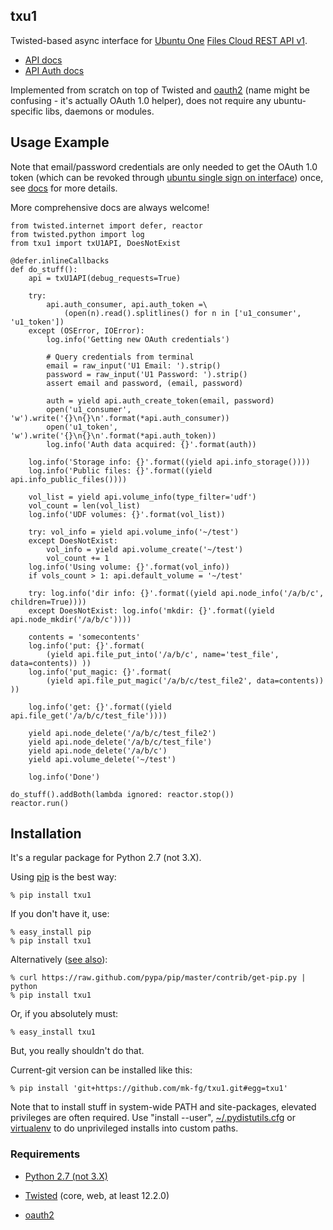 txu1
----------------------------------------

Twisted-based async interface for [Ubuntu One](https://one.ubuntu.com) [Files
Cloud REST API v1](https://one.ubuntu.com/developer/files/store_files/cloud).

 * [API docs](https://one.ubuntu.com/developer/files/store_files/cloud)
 * [API Auth docs](https://one.ubuntu.com/developer/account_admin/auth/index)

Implemented from scratch on top of Twisted and
[oauth2](https://pypi.python.org/pypi/oauth2/) (name might be confusing - it's
actually OAuth 1.0 helper), does not require any ubuntu-specific libs, daemons
or modules.



Usage Example
----------------------------------------

Note that email/password credentials are only needed to get the OAuth 1.0 token
(which can be revoked through [ubuntu single sign on
interface](https://login.ubuntu.com/+applications)) once, see
[docs](https://one.ubuntu.com/developer/account_admin/auth/otherplatforms) for
more details.

More comprehensive docs are always welcome!

	from twisted.internet import defer, reactor
	from twisted.python import log
	from txu1 import txU1API, DoesNotExist

	@defer.inlineCallbacks
	def do_stuff():
		api = txU1API(debug_requests=True)

		try:
			api.auth_consumer, api.auth_token =\
				(open(n).read().splitlines() for n in ['u1_consumer', 'u1_token'])
		except (OSError, IOError):
			log.info('Getting new OAuth credentials')

			# Query credentials from terminal
			email = raw_input('U1 Email: ').strip()
			password = raw_input('U1 Password: ').strip()
			assert email and password, (email, password)

			auth = yield api.auth_create_token(email, password)
			open('u1_consumer', 'w').write('{}\n{}\n'.format(*api.auth_consumer))
			open('u1_token', 'w').write('{}\n{}\n'.format(*api.auth_token))
			log.info('Auth data acquired: {}'.format(auth))

		log.info('Storage info: {}'.format((yield api.info_storage())))
		log.info('Public files: {}'.format((yield api.info_public_files())))

		vol_list = yield api.volume_info(type_filter='udf')
		vol_count = len(vol_list)
		log.info('UDF volumes: {}'.format(vol_list))

		try: vol_info = yield api.volume_info('~/test')
		except DoesNotExist:
			vol_info = yield api.volume_create('~/test')
			vol_count += 1
		log.info('Using volume: {}'.format(vol_info))
		if vols_count > 1: api.default_volume = '~/test'

		try: log.info('dir info: {}'.format((yield api.node_info('/a/b/c', children=True))))
		except DoesNotExist: log.info('mkdir: {}'.format((yield api.node_mkdir('/a/b/c'))))

		contents = 'somecontents'
		log.info('put: {}'.format(
			(yield api.file_put_into('/a/b/c', name='test_file', data=contents)) ))
		log.info('put_magic: {}'.format(
			(yield api.file_put_magic('/a/b/c/test_file2', data=contents)) ))

		log.info('get: {}'.format((yield api.file_get('/a/b/c/test_file'))))

		yield api.node_delete('/a/b/c/test_file2')
		yield api.node_delete('/a/b/c/test_file')
		yield api.node_delete('/a/b/c')
		yield api.volume_delete('~/test')

		log.info('Done')

	do_stuff().addBoth(lambda ignored: reactor.stop())
	reactor.run()



Installation
----------------------------------------

It's a regular package for Python 2.7 (not 3.X).

Using [pip](http://pip-installer.org/) is the best way:

	% pip install txu1

If you don't have it, use:

	% easy_install pip
	% pip install txu1

Alternatively ([see
also](http://www.pip-installer.org/en/latest/installing.html)):

	% curl https://raw.github.com/pypa/pip/master/contrib/get-pip.py | python
	% pip install txu1

Or, if you absolutely must:

	% easy_install txu1

But, you really shouldn't do that.

Current-git version can be installed like this:

	% pip install 'git+https://github.com/mk-fg/txu1.git#egg=txu1'

Note that to install stuff in system-wide PATH and site-packages, elevated
privileges are often required.
Use "install --user",
[~/.pydistutils.cfg](http://docs.python.org/install/index.html#distutils-configuration-files)
or [virtualenv](http://pypi.python.org/pypi/virtualenv) to do unprivileged
installs into custom paths.


### Requirements

* [Python 2.7 (not 3.X)](http://python.org)

* [Twisted](http://twistedmatrix.com) (core, web, at least 12.2.0)

* [oauth2](https://pypi.python.org/pypi/oauth2/)
